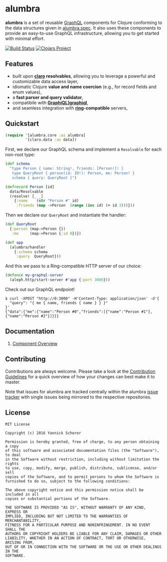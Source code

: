 # alumbra

__alumbra__ is a set of reusable [GraphQL][graphql] components for Clojure
conforming to the data structures given in [alumbra.spec][alumbra-spec]. It also
uses these components to provide an easy-to-use GraphQL infrastructure, allowing
you to get started with minimal effort.

[![Build Status](https://travis-ci.org/alumbra/alumbra.svg?branch=master)](https://travis-ci.org/alumbra/alumbra)
[![Clojars Project](https://img.shields.io/clojars/v/alumbra/alumbra.svg)](https://clojars.org/alumbra/alumbra)

[alumbra-spec]: https://github.com/alumbra/alumbra.spec
[graphql]: http://graphql.org

## Features

- built upon __[claro][claro] resolvables__, allowing you to leverage a powerful
  and customizable data access layer,
- idiomatic Clojure __value and name coercion__ (e.g., for record fields and
  enum values),
- a __fast parser and query validator__,
- compatibile with __[GraphiQL]][graphiql]__,
- and seamless integration with __[ring][ring]-compatible__ servers,

[claro]: https://github.com/xsc/claro
[ring]: https://github.com/ring-clojure/ring
[graphiql]: https://github.com/graphql/graphiql

## Quickstart

```clojure
(require '[alumbra.core :as alumbra]
         '[claro.data :as data])
```

First, we declare our GraphQL schema and implement a `Resolvable` for each
non-root type:

```clojure
(def schema
  "type Person { name: String!, friends: [Person!]! }
   type QueryRoot { person(id: ID!): Person, me: Person! }
   schema { query: QueryRoot }")

(defrecord Person [id]
  data/Resolvable
  (resolve! [_ _]
    {:name    (str "Person #" id)
     :friends (map ->Person  (range (inc id) (+ id 3)))}))
```

Then we declare our `QueryRoot` and instantiate the handler:

```clojure
(def QueryRoot
  {:person (map->Person {})
   :me     (map->Person {:id 0})})

(def app
  (alumbra/handler
    {:schema schema
     :query  QueryRoot}))
```

And this we pass to a Ring-compatible HTTP server of our choice:

```clojure
(defonce my-graphql-server
  (aleph.http/start-server #'app {:port 3000}))
```

Check out our GraphQL endpoint!

```shell
$ curl -XPOST "http://0:3000" -H'Content-Type: application/json' -d'{
  "query": "{ me { name, friends { name } } }"
}'
{"data":{"me":{"name":"Person #0","friends":[{"name":"Person #1"},{"name":"Person #2"}]}}}
```

## Documentation

1. [Component Overview](doc/99-alumbra-components.md)

## Contributing

Contributions are always welcome. Please take a look at the [Contribution
Guidelines](CONTRIBUTING.md) for a quick overview of how your changes can best
make it to master.

Note that issues for alumbra are tracked centrally within the alumbra
[issue tracker][issues] with single issues being mirrored to the respective
repositories.

[issues]: https://github.com/alumbra/alumbra/issues

## License

```
MIT License

Copyright (c) 2016 Yannick Scherer

Permission is hereby granted, free of charge, to any person obtaining a copy
of this software and associated documentation files (the "Software"), to deal
in the Software without restriction, including without limitation the rights
to use, copy, modify, merge, publish, distribute, sublicense, and/or sell
copies of the Software, and to permit persons to whom the Software is
furnished to do so, subject to the following conditions:

The above copyright notice and this permission notice shall be included in all
copies or substantial portions of the Software.

THE SOFTWARE IS PROVIDED "AS IS", WITHOUT WARRANTY OF ANY KIND, EXPRESS OR
IMPLIED, INCLUDING BUT NOT LIMITED TO THE WARRANTIES OF MERCHANTABILITY,
FITNESS FOR A PARTICULAR PURPOSE AND NONINFRINGEMENT. IN NO EVENT SHALL THE
AUTHORS OR COPYRIGHT HOLDERS BE LIABLE FOR ANY CLAIM, DAMAGES OR OTHER
LIABILITY, WHETHER IN AN ACTION OF CONTRACT, TORT OR OTHERWISE, ARISING FROM,
OUT OF OR IN CONNECTION WITH THE SOFTWARE OR THE USE OR OTHER DEALINGS IN THE
SOFTWARE.
```
